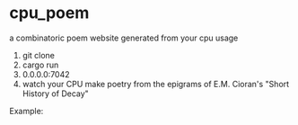 # cpu_poem
a combinatoric poem website generated from your cpu usage

1. git clone
2. cargo run
3. 0.0.0.0:7042
4. watch your CPU make poetry from the epigrams of E.M. Cioran's "Short History of Decay"

Example:

